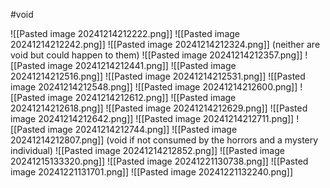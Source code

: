 #void

![[Pasted image 20241214212222.png]]
![[Pasted image 20241214212242.png]]
![[Pasted image 20241214212324.png]]
(neither are void but could happen to them)
![[Pasted image 20241214212357.png]]
![[Pasted image 20241214212441.png]]
![[Pasted image 20241214212516.png]]
![[Pasted image 20241214212531.png]]
![[Pasted image 20241214212548.png]]
![[Pasted image 20241214212600.png]]
![[Pasted image 20241214212612.png]]
![[Pasted image 20241214212618.png]]
![[Pasted image 20241214212629.png]]
![[Pasted image 20241214212642.png]]
![[Pasted image 20241214212711.png]]
![[Pasted image 20241214212744.png]]
![[Pasted image 20241214212807.png]]
(void if not consumed by the horrors and a mystery individual)
![[Pasted image 20241214212852.png]]
![[Pasted image 20241215133320.png]]
![[Pasted image 20241221130738.png]]
![[Pasted image 20241221131701.png]]
![[Pasted image 20241221132240.png]]
